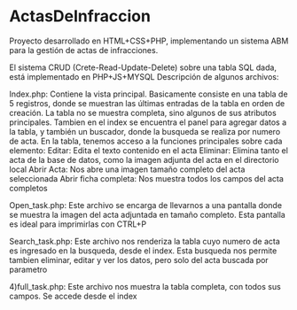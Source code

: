 # ActasDeInfraccion
Proyecto desarrollado en HTML+CSS+PHP, implementando un sistema ABM para la gestión de actas de infracciones.


El sistema CRUD (Crete-Read-Update-Delete) sobre una tabla SQL dada, está implementado en PHP+JS+MYSQL Descripción de algunos archivos:

Index.php: Contiene la vista principal. Basicamente consiste en una tabla de 5 registros, donde se muestran las últimas entradas de la tabla en orden de creación. La tabla no se muestra completa, sino algunos de sus atributos principales. Tambien en el index se encuentra el panel para agregar datos a la tabla, y también un buscador, donde la busqueda se realiza por numero de acta. En la tabla, tenemos acceso a la funciones principales sobre cada elemento: Editar: Edita el texto contenido en el acta Eliminar: Elimina tanto el acta de la base de datos, como la imagen adjunta del acta en el directorio local Abrir Acta: Nos abre una imagen tamaño completo del acta seleccionada Abrir ficha completa: Nos muestra todos los campos del acta completos

Open_task.php: Este archivo se encarga de llevarnos a una pantalla donde se muestra la imagen del acta adjuntada en tamaño completo. Esta pantalla es ideal para imprimirlas con CTRL+P

Search_task.php: Este archivo nos renderiza la tabla cuyo numero de acta es ingresado en la busqueda, desde el index. Esta busqueda nos permite tambien eliminar, editar y ver los datos, pero solo del acta buscada por parametro

4)full_task.php: Este archivo nos muestra la tabla completa, con todos sus campos. Se accede desde el index
